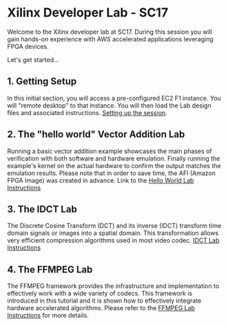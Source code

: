 # Xilinx Developer Lab - SC17

Welcome to the Xilinx developer lab at SC17.
During this session you will gain hands-on experience with AWS accelerated applications leveraging FPGA devices.

Let's get started...

## 1. Getting Setup

In this initial section, you will access a pre-configured EC2 F1 instance. You will "remote desktop" to that instance. You will then load the Lab design files and associated instructions.
[Setting up the session](Setup.md).

## 2. The "hello world" Vector Addition Lab

Running a basic vector addition example showcases the main phases of verification with both software and hardware emulation.
Finally running the example's kernel on the actual hardware to confirm the output matches the emulation results.
Please note that in order to save time, the AFI (Amazon FPGA Image) was created in advance. 
Link to the [Hello World Lab Instructions](Hello_World_Lab.md)

## 3. The IDCT Lab

The Discrete Cosine Transform (DCT) and its inverse (IDCT) transform time domain signals or images into a spatial domain. This  transformation allows very efficient compression algorithms used in most video codec.
[IDCT Lab Instructions](IDCT_Lab.md)

## 4. The FFMPEG Lab

The FFMPEG framework provides the infrastructure and implementation to effectively work with a wide variety of codecs. This framework is introduced in this tutorial and it is shown how to effectively integrate hardware accelerated algorithms. Please refer to the [FFMPEG Lab Instructions](FFMPEG_Lab.md) for more details.

